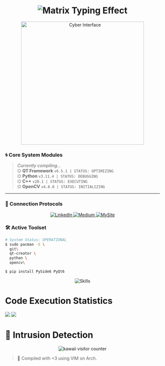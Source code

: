 <h1 align="center">
  <img src="https://readme-typing-svg.demolab.com?font=Hack&weight=600&size=26&duration=4000&pause=1000&color=20C20E&center=true&vCenter=true&width=435&lines=%24+ssh+mtm-x%40127.0.0.1;sudo+access+granted;./mtm_x.sh" alt="Matrix Typing Effect" />
</h1>

<p align="center">
  <img src="https://media2.giphy.com/media/v1.Y2lkPTc5MGI3NjExOGxzcGY0Zm9laWQ2N3p0dmxzNnIzdGtwZ3Aya3I0NGJiZWNkZTk2ZyZlcD12MV9pbnRlcm5hbF9naWZfYnlfaWQmY3Q9Zw/YKFR0dauxYEzJA8J6U/giphy.gif" width="400" alt="Cyber Interface">
</p>

### **🌀 Core System Modules**  
> _Currently compiling..._  
⌬ **QT Framework**  `v6.5.1 | STATUS: OPTIMIZING`  
⌬ **Python**  `v3.11.4 | STATUS: DEBUGGING`  
⌬ **C++**  `v20.1 | STATUS: EXECUTING`  
⌬ **OpenCV**  `v4.8.0 | STATUS: INITIALIZING`  

---

### **📡 Connection Protocols**  
<p align="center">
  <a href="https://linkedin.com/in/mtm-x">
    <img src="https://img.shields.io/badge/-LINKEDIN-0A0A0A?style=for-the-badge&logo=linkedin&logoColor=20C20E&link=https://linkedin.com/in/mtm-x" alt="LinkedIn"/>
  </a>
  <a href="https://medium.com/@mtm-x">
    <img src="https://img.shields.io/badge/-MEDIUM-0A0A0A?style=for-the-badge&logo=medium&logoColor=20C20E&link=https://medium.com/@mtm-x" alt="Medium"/>
  </a>
    <a href="https://mtm-x.github.io/">
    <img src="https://img.shields.io/badge/-PORTFOLIO-0A0A0A?style=for-the-badge&logo=internet-explorer&logoColor=20C20E" alt="MySite"/>
  </a>
</p>


### **🛠️ Active Toolset**  
```bash
# System Status: OPERATIONAL
$ sudo pacman -S \
  git\
  qt-creator \
  python \
  opencv\

$ pip install PySide6 PyQt6 
```

<p align="center">
  <img src="https://skillicons.dev/icons?i=qt,python,cpp,bash,linux,git,arch" alt="Skills" />
</p>


# Code Execution Statistics
![](https://github-readme-stats.vercel.app/api?username=mtm-x&theme=dark&hide_border=true&include_all_commits=true&count_private=true&show_icons=true&line_height=20&text_color=20C20E&icon_color=20C20E)
![](https://github-readme-stats.vercel.app/api/top-langs/?username=mtm-x&theme=dark&hide_border=true&include_all_commits=true&count_private=true&layout=compact&text_color=20C20E)

# 👾 Intrusion Detection
<p align="center">
  <img src="https://count.getloli.com/get/@mtm-x?theme=gelbooru" alt="kawaii visitor counter">
</p>

> 🚀 Compiled with <3 using VIM on Arch.
